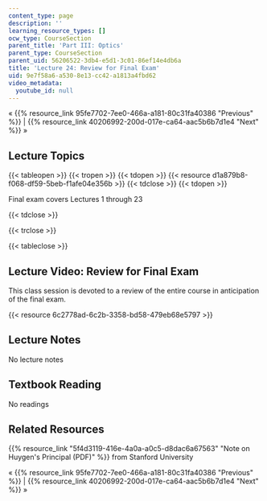 ```yaml
---
content_type: page
description: ''
learning_resource_types: []
ocw_type: CourseSection
parent_title: 'Part III: Optics'
parent_type: CourseSection
parent_uid: 56206522-3db4-e5d1-3c01-86ef14e4db6a
title: 'Lecture 24: Review for Final Exam'
uid: 9e7f58a6-a530-8e13-cc42-a1813a4fbd62
video_metadata:
  youtube_id: null
---
```


« {{% resource_link 95fe7702-7ee0-466a-a181-80c31fa40386 "Previous" %}} | {{% resource_link 40206992-200d-017e-ca64-aac5b6b7d1e4 "Next" %}} »

Lecture Topics
--------------

{{< tableopen >}}
{{< tropen >}}
{{< tdopen >}}
{{< resource d1a879b8-f068-df59-5beb-f1afe04e356b >}}
{{< tdclose >}}
{{< tdopen >}}


Final exam covers Lectures 1 through 23


{{< tdclose >}}

{{< trclose >}}

{{< tableclose >}}

Lecture Video: Review for Final Exam
------------------------------------

This class session is devoted to a review of the entire course in anticipation of the final exam.

{{< resource 6c2778ad-6c2b-3358-bd58-479eb68e5797 >}}

Lecture Notes
-------------

No lecture notes

Textbook Reading
----------------

No readings

Related Resources
-----------------

{{% resource_link "5f4d3119-416e-4a0a-a0c5-d8dac6a67563" "Note on Huygen's Principal (PDF)" %}} from Stanford University

« {{% resource_link 95fe7702-7ee0-466a-a181-80c31fa40386 "Previous" %}} | {{% resource_link 40206992-200d-017e-ca64-aac5b6b7d1e4 "Next" %}} »